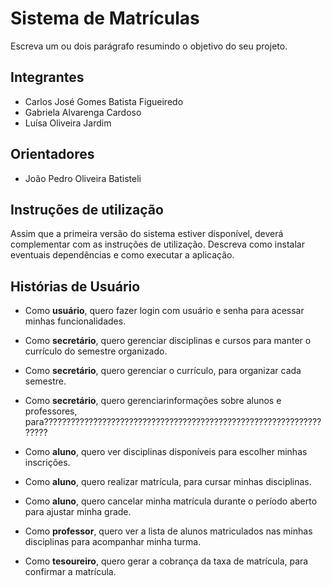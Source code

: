 # Sistema de Matrículas
Escreva um ou dois parágrafo resumindo o objetivo do seu projeto.

## Integrantes
* Carlos José Gomes Batista Figueiredo
* Gabriela Alvarenga Cardoso
* Luísa Oliveira Jardim

## Orientadores
* João Pedro Oliveira Batisteli

## Instruções de utilização
Assim que a primeira versão do sistema estiver disponível, deverá complementar com as instruções de utilização. Descreva como instalar eventuais dependências e como executar a aplicação.

## Histórias de Usuário 
- Como **usuário**, quero fazer login com usuário e senha para acessar minhas funcionalidades. 

- Como **secretário**, quero gerenciar disciplinas e cursos para manter o currículo do semestre organizado.
- Como **secretário**, quero gerenciar o currículo, para organizar cada semestre. 
- Como **secretário**, quero gerenciarinformações sobre alunos e professores, para???????????????????????????????????????????????????????????????????

- Como **aluno**, quero ver disciplinas disponíveis para escolher minhas inscrições.
- Como **aluno**, quero realizar matrícula, para cursar minhas disciplinas. 
- Como **aluno**, quero cancelar minha matrícula durante o período aberto para ajustar minha grade.


- Como **professor**, quero ver a lista de alunos matriculados nas minhas disciplinas para acompanhar minha turma.

- Como **tesoureiro**, quero gerar a cobrança da taxa de matrícula, para confirmar a matrícula. 

